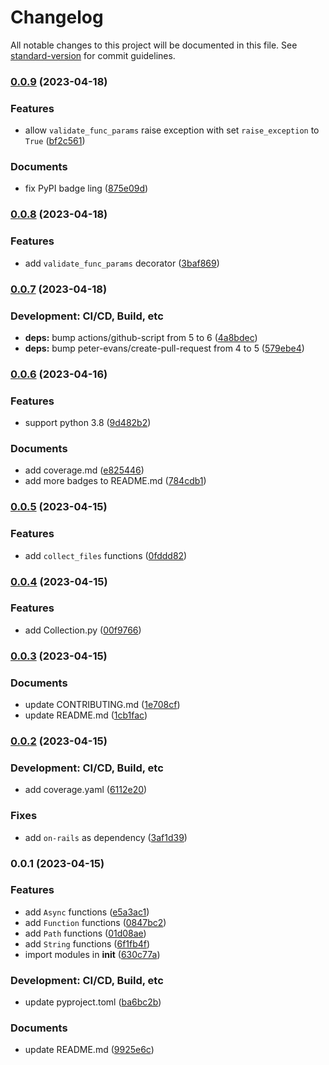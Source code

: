 # Changelog

All notable changes to this project will be documented in this file. See [standard-version](https://github.com/conventional-changelog/standard-version) for commit guidelines.

### [0.0.9](https://github.com/Payadel/pylity/compare/v0.0.8...v0.0.9) (2023-04-18)


### Features

* allow `validate_func_params` raise exception with set `raise_exception` to `True` ([bf2c561](https://github.com/Payadel/pylity/commit/bf2c561c3ed5acee5870da060704174074062a78))


### Documents

* fix PyPI badge ling ([875e09d](https://github.com/Payadel/pylity/commit/875e09d51e5f80475fe64d42c188c02621451a25))

### [0.0.8](https://github.com/Payadel/pylity/compare/v0.0.7...v0.0.8) (2023-04-18)


### Features

* add `validate_func_params` decorator ([3baf869](https://github.com/Payadel/pylity/commit/3baf8692cf31be52fcb768de8d1d6b3639166bb5))

### [0.0.7](https://github.com/Payadel/pylity/compare/v0.0.6...v0.0.7) (2023-04-18)


### Development: CI/CD, Build, etc

* **deps:** bump actions/github-script from 5 to 6 ([4a8bdec](https://github.com/Payadel/pylity/commit/4a8bdec2c942a09b51aea94515ab4db86a831866))
* **deps:** bump peter-evans/create-pull-request from 4 to 5 ([579ebe4](https://github.com/Payadel/pylity/commit/579ebe4454351b07b6e05fa828793b9288ab1206))

### [0.0.6](https://github.com/Payadel/pylity/compare/v0.0.5...v0.0.6) (2023-04-16)


### Features

* support python 3.8 ([9d482b2](https://github.com/Payadel/pylity/commit/9d482b21ecd055965f776354d502a2dc2040ed11))


### Documents

* add coverage.md ([e825446](https://github.com/Payadel/pylity/commit/e82544682118f9e7878469d8f21bf3bdb511997e))
* add more badges to README.md ([784cdb1](https://github.com/Payadel/pylity/commit/784cdb12619e74cb1de3fd7a929a16e9ba4b629f))

### [0.0.5](https://github.com/Payadel/pylity/compare/v0.0.4...v0.0.5) (2023-04-15)


### Features

* add `collect_files` functions ([0fddd82](https://github.com/Payadel/pylity/commit/0fddd82a85e99d41c478ddb7dd55b39b06d6580c))

### [0.0.4](https://github.com/Payadel/pylity/compare/v0.0.3...v0.0.4) (2023-04-15)


### Features

* add Collection.py ([00f9766](https://github.com/Payadel/pylity/commit/00f976648e48ba6d1103569a1b35bd3f337ae76e))

### [0.0.3](https://github.com/Payadel/pylity/compare/v0.0.2...v0.0.3) (2023-04-15)


### Documents

* update CONTRIBUTING.md ([1e708cf](https://github.com/Payadel/pylity/commit/1e708cfc7ab5de7cb1fb1cb21acd86f60a3ab13b))
* update README.md ([1cb1fac](https://github.com/Payadel/pylity/commit/1cb1faca4599dd7c78bb1a9f37451111f62d8ee4))

### [0.0.2](https://github.com/Payadel/pylity/compare/v0.0.1...v0.0.2) (2023-04-15)


### Development: CI/CD, Build, etc

* add coverage.yaml ([6112e20](https://github.com/Payadel/pylity/commit/6112e20bf14d23f24b14a66393668277e412e593))


### Fixes

* add `on-rails` as dependency ([3af1d39](https://github.com/Payadel/pylity/commit/3af1d395d9cd88d1fadedb92991f56ff9360cedf))

### 0.0.1 (2023-04-15)


### Features

* add `Async` functions ([e5a3ac1](https://github.com/Payadel/pylity/commit/e5a3ac187bbe021e7144b9cba28958a1a2978ace))
* add `Function` functions ([0847bc2](https://github.com/Payadel/pylity/commit/0847bc274dcc86ee085e54a9d0c2c65db8ba3e7d))
* add `Path` functions ([01d08ae](https://github.com/Payadel/pylity/commit/01d08ae7d422df8e86e70afb22d0d361e6968c7b))
* add `String` functions ([6f1fb4f](https://github.com/Payadel/pylity/commit/6f1fb4fc7a1d1958f02a3c7e24896689169c6c75))
* import modules in __init__ ([630c77a](https://github.com/Payadel/pylity/commit/630c77a010cc5e1b54e956f2cdc2fd8188bad79e))


### Development: CI/CD, Build, etc

* update pyproject.toml ([ba6bc2b](https://github.com/Payadel/pylity/commit/ba6bc2bd54b821dbbde043d05040f9be366a309a))


### Documents

* update README.md ([9925e6c](https://github.com/Payadel/pylity/commit/9925e6cfed728cf51896ca253250f9707f1d05d1))
